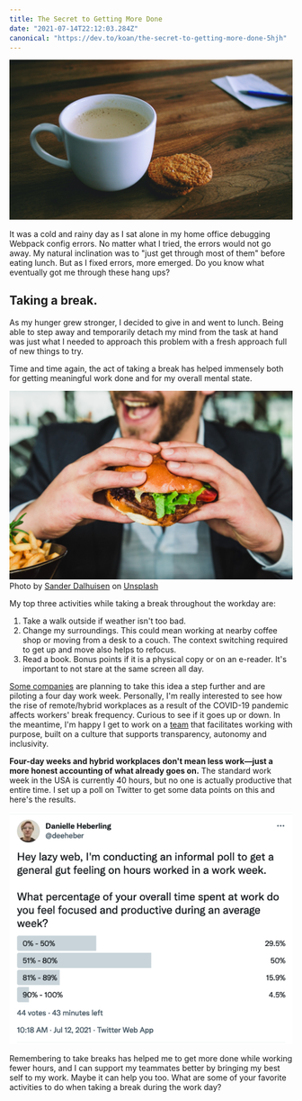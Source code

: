 ```yaml
---
title: The Secret to Getting More Done
date: "2021-07-14T22:12:03.284Z"
canonical: "https://dev.to/koan/the-secret-to-getting-more-done-5hjh"
---
```


![Coffee and Cookies](./coffee-cookies.jpg)

It was a cold and rainy day as I sat alone in my home office debugging Webpack config errors. No matter what I tried, the errors would not go away. My natural inclination was to "just get through most of them" before eating lunch. But as I fixed errors, more emerged. Do you know what eventually got me through these hang ups?

## Taking a break.

As my hunger grew stronger, I decided to give in and went to lunch. Being able to step away and temporarily detach my mind from the task at hand was just what I needed to approach this problem with a fresh approach full of new things to try.

Time and time again, the act of taking a break has helped immensely both for getting meaningful work done and for my overall mental state.

![Man eating a sandwich](./man-sandwich.jpg)
Photo by <a href="https://unsplash.com/@sanderdalhuisen?utm_source=unsplash&utm_medium=referral&utm_content=creditCopyText">Sander Dalhuisen</a> on <a href="https://unsplash.com/s/photos/lunch?utm_source=unsplash&utm_medium=referral&utm_content=creditCopyText">Unsplash</a>

My top three activities while taking a break throughout the workday are:

1. Take a walk outside if weather isn't too bad.
2. Change my surroundings. This could mean working at nearby coffee shop or moving from a desk to a couch. The context switching required to get up and move also helps to refocus.
3. Read a book. Bonus points if it is a physical copy or on an e-reader. It's important to not stare at the same screen all day.

[Some companies](https://fortune.com/2021/07/06/kickstarter-four-day-work-week-2022/) are planning to take this idea a step further and are piloting a four day work week. Personally, I'm really interested to see how the rise of remote/hybrid workplaces as a result of the COVID-19 pandemic affects workers' break frequency. Curious to see if it goes up or down. In the meantime, I'm happy I get to work on a [team](https://www.koan.co/company/about) that facilitates working with purpose, built on a culture that supports transparency, autonomy and inclusivity.

**Four-day weeks and hybrid workplaces don't mean less work—just a more honest accounting of what already goes on.** The standard work week in the USA is currently 40 hours, but no one is actually productive that entire time. I set up a poll on Twitter to get some data points on this and here's the results.

![twitterPoll](./twitterPoll.png)

Remembering to take breaks has helped me to get more done while working fewer hours, and I can support my teammates better by bringing my best self to my work. Maybe it can help you too. What are some of your favorite activities to do when taking a break during the work day?
